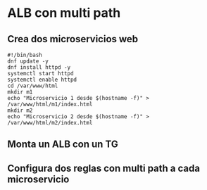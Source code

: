 # ALB con multi path

## Crea dos microservicios web

```
#!/bin/bash
dnf update -y
dnf install httpd -y
systemctl start httpd
systemctl enable httpd
cd /var/www/html
mkdir m1
echo "Microservicio 1 desde $(hostname -f)" > /var/www/html/m1/index.html
mkdir m2
echo "Microservicio 2 desde $(hostname -f)" > /var/www/html/m2/index.html
```
## Monta un ALB con un TG

## Configura dos reglas con multi path a cada microservicio
